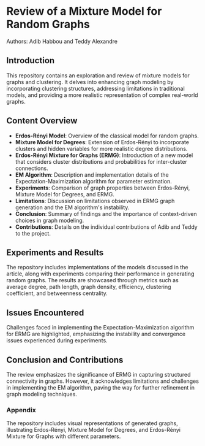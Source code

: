 # Review of a Mixture Model for Random Graphs

Authors: Adib Habbou and Teddy Alexandre

## Introduction
This repository contains an exploration and review of mixture models for graphs and clustering. It delves into enhancing graph modeling by incorporating clustering structures, addressing limitations in traditional models, and providing a more realistic representation of complex real-world graphs.

## Content Overview
- **Erdos-Rényi Model**: Overview of the classical model for random graphs.
- **Mixture Model for Degrees**: Extension of Erdos-Rényi to incorporate clusters and hidden variables for more realistic degree distributions.
- **Erdos-Rényi Mixture for Graphs (ERMG)**: Introduction of a new model that considers cluster distributions and probabilities for inter-cluster connections.
- **EM Algorithm**: Description and implementation details of the Expectation-Maximization algorithm for parameter estimation.
- **Experiments**: Comparison of graph properties between Erdos-Rényi, Mixture Model for Degrees, and ERMG.
- **Limitations**: Discussion on limitations observed in ERMG graph generation and the EM algorithm's instability.
- **Conclusion**: Summary of findings and the importance of context-driven choices in graph modeling.
- **Contributions**: Details on the individual contributions of Adib and Teddy to the project.

## Experiments and Results
The repository includes implementations of the models discussed in the article, along with experiments comparing their performance in generating random graphs. The results are showcased through metrics such as average degree, path length, graph density, efficiency, clustering coefficient, and betweenness centrality.

## Issues Encountered
Challenges faced in implementing the Expectation-Maximization algorithm for ERMG are highlighted, emphasizing the instability and convergence issues experienced during experiments.

## Conclusion and Contributions
The review emphasizes the significance of ERMG in capturing structured connectivity in graphs. However, it acknowledges limitations and challenges in implementing the EM algorithm, paving the way for further refinement in graph modeling techniques.

### Appendix
The repository includes visual representations of generated graphs, illustrating Erdos-Rényi, Mixture Model for Degrees, and Erdos-Rényi Mixture for Graphs with different parameters.
